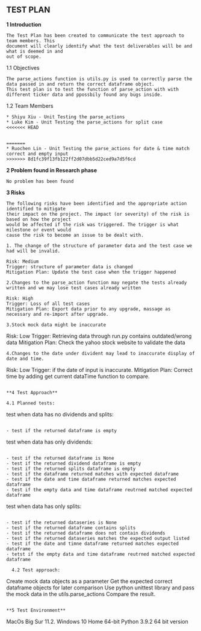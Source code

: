 ## TEST PLAN

**1 Introduction**

```
The Test Plan has been created to communicate the test approach to team members. This
document will clearly identify what the test deliverables will be and what is deemed in and
out of scope.
```

1.1 Objectives

```
The parse_actions function is utils.py is used to correctly parse the data passed in and return the correct dataframe object.
This test plan is to test the function of parse_action with with different ticker data and ppossbily found any bugs inside.
```

1.2 Team Members

```
* Shiyu Xiu - Unit Testing the parse_actions
* Luke Kim - Unit Testing the parse_actions for split case
<<<<<<< HEAD


=======
* Ruochen Lin - Unit Testing the parse_actions for date & time match correct and empty input
>>>>>>> 8d1fc39f13fb122ff2d07dbb5d22ced9a7d5f6cd
```

**2 Problem found in Research phase**

```
No problem has been found
```

**3 Risks**

```
The following risks have been identified and the appropriate action identified to mitigate
their impact on the project. The impact (or severity) of the risk is based on how the project
would be affected if the risk was triggered. The trigger is what milestone or event would
cause the risk to become an issue to be dealt with.
```

```
1. The change of the structure of parameter data and the test case we had will be invalid.
```

```
Risk: Medium
Trigger: structure of parameter data is changed
Mitigation Plan: Update the test case when the trigger happened
```

```
2.Changes to the parse_action function may negate the tests already written and we may lose test cases already written
```

```
Risk: High
Trigger: Loss of all test cases
Mitigation Plan: Export data prior to any upgrade, massage as necessary and re-import after upgrade.
```

```
3.Stock mock data might be inaccurate
```

Risk: Low
Trigger: Retrieving data through run.py contains outdated/wrong data
Mitigation Plan: Check the yahoo stock website to validate the data

```
4.Changes to the date under divident may lead to inaccurate display of date and time.
```
Risk: Low
Trigger: if the date of input is inaccurate.
Mitigation Plan: Correct time by adding get current dataTime function to compare.
```

**4 Test Approach**

4.1 Planned tests:

```
test when data has no dividends and splits:
```

- test if the returned dataframe is empty

```
test when data has only dividends:
```

- test if the returned dataframe is None
- test if the returned dividend dataframe is empty
- test if the returned splits dataframe is empty
- test if the dataframe returned matches with expected dataframe
- test if the date and time dataframe returned matches expected dataframe
- test if the empty data and time dataframe reutrned matched expected dataframe

```
test when data has only splits:
```

- test if the returned dataseries is None
- test if the returned dataframe contains splits
- test if the returned dataframe does not contain dividends
- test if the returned dataseries matches the expected output listed
- test if the date and timne dataframe returned matches expected dataframe
- tetst if the empty data and time dataframe reutrned matched expected dataframe

  4.2 Test approach:

```
Create mock data objects as a parameter
Get the expected correct dataframe objects for later comparison
Use python unittest library and pass the mock data in the utils.parse_actions
Compare the result.
```

**5 Test Environment**

```
MacOs Big Sur 11.2.
Windows 10 Home 64-bit
Python 3.9.2 64 bit version
```
